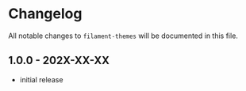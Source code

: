 # Changelog

All notable changes to `filament-themes` will be documented in this file.

## 1.0.0 - 202X-XX-XX

- initial release

